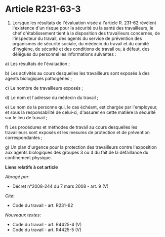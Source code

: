 # Article R231-63-3

1. Lorsque les résultats de l'évaluation visée à l'article R. 231-62 révèlent l'existence d'un risque pour la sécurité ou la
santé des travailleurs, le chef d'établissement tient à la disposition des travailleurs concernés, de l'inspecteur du
travail, des agents du service de prévention des organismes de sécurité sociale, du médecin du travail et du comité
d'hygiène, de sécurité et des conditions de travail ou, à défaut, des délégués du personnel les informations suivantes :

a) Les résultats de l'évaluation ;

b) Les activités au cours desquelles les travailleurs sont exposés à des agents biologiques pathogènes ;

c) Le nombre de travailleurs exposés ;

d) Le nom et l'adresse du médecin du travail ;

e) Le nom de la personne qui, le cas échéant, est chargée par l'employeur, et sous la responsabilité de celui-ci, d'assurer
en cette matière la sécurité sur le lieu de travail ;

f) Les procédures et méthodes de travail au cours desquelles les travailleurs sont exposés et les mesures de protection et de
prévention correspondantes ;

g) Un plan d'urgence pour la protection des travailleurs contre l'exposition aux agents biologiques des groupes 3 ou 4 du
fait de la défaillance du confinement physique.

**Liens relatifs à cet article**

_Abrogé par_:

  - Décret n°2008-244 du 7 mars 2008 - art. 9 (V)

_Cite_:

  - Code du travail - art. R231-62

_Nouveaux textes_:

  - Code du travail - art. R4425-4 (V)
  - Code du travail - art. R4425-5 (V)

